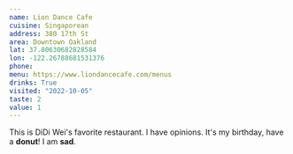 ```yaml
---
name: Lion Dance Cafe
cuisine: Singaporean
address: 380 17th St
area: Downtown Oakland
lat: 37.80630682828584
lon: -122.26788681531376
phone: 
menu: https://www.liondancecafe.com/menus
drinks: True
visited: "2022-10-05"
taste: 2
value: 1
---
```


This is DiDi Wei's favorite restaurant. I have opinions. It's my birthday, have a **donut**! I am **sad**.
